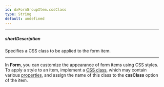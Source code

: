 ```yaml
---
id: dxFormGroupItem.cssClass
type: String
default: undefined
---
```

---
##### shortDescription
Specifies a CSS class to be applied to the form item.

---
In **Form**, you can customize the appearance of form items using CSS styles. To apply a style to an item, implement a <a href="http://www.w3schools.com/cssref/sel_class.asp" target="_blank">CSS class</a>, which may contain various <a href="http://www.w3schools.com/cssref/default.asp" target="_blank">properties</a>, and assign the name of this class to the **cssClass** option of the item.